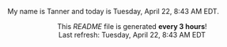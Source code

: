 My name is Tanner and today is Tuesday, April 22, 8:43 AM EDT.

<p align="center">This <i>README</i> file is generated <b>every 3 hours</b>!</br>Last refresh: Tuesday, April 22, 8:43 AM EDT<br /></p>
